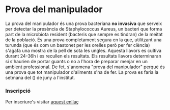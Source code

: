 # Prova del manipulador
La prova del manipulador és una prova bacteriana **no invasiva** que serveix per detectar la presència de Staphylococcus Aureus, un bacteri que forma part de la microbiota resident (bacteris que sempre es tindran) de la meitat de la població.
És una prova completament segura en la que, utilitzant una turunda (que és com un bastonet per les orelles però per fer ciència) s'agafa una mostra de la pell de sota les ungles. Aquesta llavors es cultiva durant 24-36h i es recullen els resultats.
Els resultats llavors determinaran si s'haurien de portar guants o no a l'hora de preparar menjar en un ambient professional. De fet, s'anomena "prova del manipulador" perquè és una prova que tot manipulador d'aliments s'ha de fer.
La prova es faria la setmana del () de juny a l'institut.

### Inscripció
Per inscriure's visitar [aquest enllaç](https://forms.gle/qmVLGZXc7Kj12qkB8)
